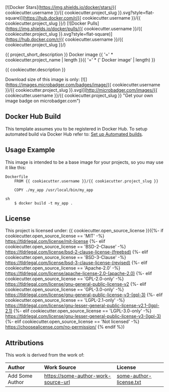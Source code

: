 [![Docker Stars](https://img.shields.io/docker/stars/{{ cookiecutter.username }}/{{ cookiecutter.project_slug }}.svg?style=flat-square)](https://hub.docker.com/r/{{ cookiecutter.username }}/{{ cookiecutter.project_slug }}/)
[![Docker Pulls](https://img.shields.io/docker/pulls/{{ cookiecutter.username }}/{{ cookiecutter.project_slug }}.svg?style=flat-square)](https://hub.docker.com/r/{{ cookiecutter.username }}/{{ cookiecutter.project_slug }}/)

{{ project_short_description }} Docker image
{{ '=' * cookiecutter.project_name | length }}{{ '=' * (' Docker image' | length) }}

{{ cookiecutter.description }}

Download size of this image is only:
[![](https://images.microbadger.com/badges/image/{{ cookiecutter.username }}/{{ cookiecutter.project_slug }}.svg)](http://microbadger.com/images/{{ cookiecutter.username }}/{{ cookiecutter.project_slug }} "Get your own image badge on microbadger.com")


Docker Hub Build
----------------

This template assumes you to be registered in Docker Hub.
To setup automated build via Docker Hub refer to: [Set up Automated builds](https://docs.docker.com/docker-hub/builds/).


Usage Example
-------------

This image is intended to be a base image for your projects, so you may use it like this:

```
Dockerfile
    FROM {{ cookiecutter.username }}/{{ cookiecutter.project_slug }}

    COPY ./my_app /usr/local/bin/my_app
```

```
sh
    $ docker build -t my_app .
```

License
-------

This project is licensed under: {{ cookiecutter.open_source_license }}({%- if cookiecutter.open_source_license == 'MIT' -%}
https://tldrlegal.com/license/mit-license
{%- elif cookiecutter.open_source_license == 'BSD-2-Clause' -%}
https://tldrlegal.com/license/bsd-2-clause-license-(freebsd)
{%- elif cookiecutter.open_source_license == 'BSD-3-Clause' -%}
https://tldrlegal.com/license/bsd-3-clause-license-(revised)
{%- elif cookiecutter.open_source_license == 'Apache-2.0' -%}
https://tldrlegal.com/license/apache-license-2.0-(apache-2.0)
{%- elif cookiecutter.open_source_license == 'GPL-2.0-only' -%}
https://tldrlegal.com/license/gnu-general-public-license-v2
{%- elif cookiecutter.open_source_license == 'GPL-3.0-only' -%}
https://tldrlegal.com/license/gnu-general-public-license-v3-(gpl-3)
{%- elif cookiecutter.open_source_license == 'LGPL-2.1-only' -%}
https://tldrlegal.com/license/gnu-lesser-general-public-license-v2.1-(lgpl-2.1)
{%- elif cookiecutter.open_source_license == 'LGPL-3.0-only' -%}
https://tldrlegal.com/license/gnu-lesser-general-public-license-v3-(lgpl-3)
{%- elif cookiecutter.open_source_license == 'Not licensed' -%}
https://choosealicense.com/no-permission/
{% endif %})


Attributions
------------

This work is derived from the work of:

| Author            | Work Source                                  | License                      |
|:------------------|:---------------------------------------------|:-----------------------------|
| Add Some Author   | <https://some-author-work-source-url>        | [some-author-license.txt](./attributions/some-author-license.txt) |
